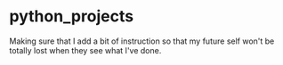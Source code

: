 # python_projects

Making sure that I add a bit of instruction so that my future self won't be totally lost when they see what I've done. 
